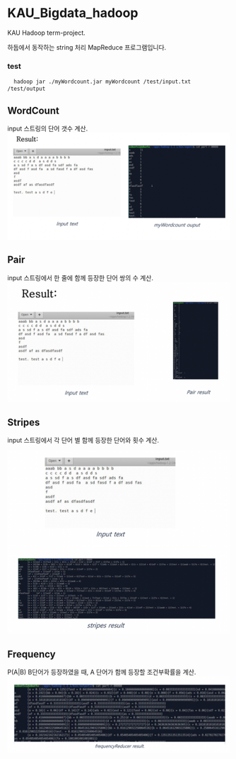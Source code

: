 # KAU_Bigdata_hadoop
KAU Hadoop term-project.

하둡에서 동작하는 string 처리 MapReduce 프로그램입니다.

### test
```
  hadoop jar ./myWordcount.jar myWordcount /test/input.txt /test/output
```


## WordCount
input 스트링의 단어 갯수 계산.
![myWordCount](./img/WordCount.png)


## Pair
input 스트링에서 한 줄에 함께 등장한 단어 쌍의 수 계산.
![MyPair](./img/Pair.png)


## Stripes
input 스트링에서 각 단어 별 함께 등장한 단어와 횟수 계산.

![myWordCount](./img/Stripes.png)


## Frequency
P(A|B) B단어가 등장하였을 때, A 단어가 함께 등장할 조건부확률을 계산.
![myWordCount](./img/Frequency.png)


